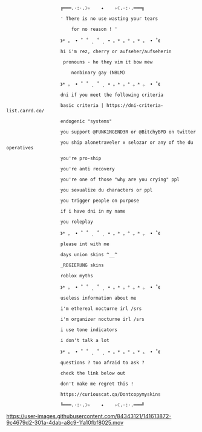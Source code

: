 						╔═══.·:·.☽✧    ✦    ✧☾.·:·.═══╗	

						❛ There is no use wasting your tears

							for no reason ! ❜

						》* 。 • ˚ ˚ ˛ ˚ ˛ • 。* 。° 。* 。 • ˚《
						
						hi i'm rez, cherry or aufseher/aufseherin
						
						 pronouns - he they vim it bow mew
							 
							nonbinary gay (NBLM)
								
						》* 。 • ˚ ˚ ˛ ˚ ˛ • 。* 。° 。* 。 • ˚《
						
						dni if you meet the following criteria
							
						basic criteria | https://dni-criteria-list.carrd.co/
							
						endogenic "systems"
							
						you support @FUNK1NGEND3R or @BitchyBPD on twitter
							
						you ship alonetraveler x selozar or any of the du operatives
							
						you're pro-ship 
						
						you're anti recovery
						
						you're one of those "why are you crying" ppl
						
						you sexualize du characters or ppl
						
						you trigger people on purpose
						
						if i have dni in my name
						
						you roleplay
						
						》* 。 • ˚ ˚ ˛ ˚ ˛ • 。* 。° 。* 。 • ˚《
						
						please int with me
						
						days union skins ^__^
						
						_REGIERUNG skins
					 
						roblox myths
					 
						》* 。 • ˚ ˚ ˛ ˚ ˛ • 。* 。° 。* 。 • ˚《
						
						useless information about me
						
						i'm ethereal nocturne irl /srs
						
						i'm organizer nocturne irl /srs
						
						i use tone indicators
						
						i don't talk a lot
						
						》* 。 • ˚ ˚ ˛ ˚ ˛ • 。* 。° 。* 。 • ˚《
						
						questions ? too afraid to ask ?
						
						check the link below out
						
						don't make me regret this !
						
						https://curiouscat.qa/Dontcopymyskins
						
						╚═══.·:·.☽✧    ✦    ✧☾.·:·.═══╝

						
						


https://user-images.githubusercontent.com/84343121/141613872-9c4679d2-301a-4dab-a8c9-1fa10fbf8025.mov



				
																																
